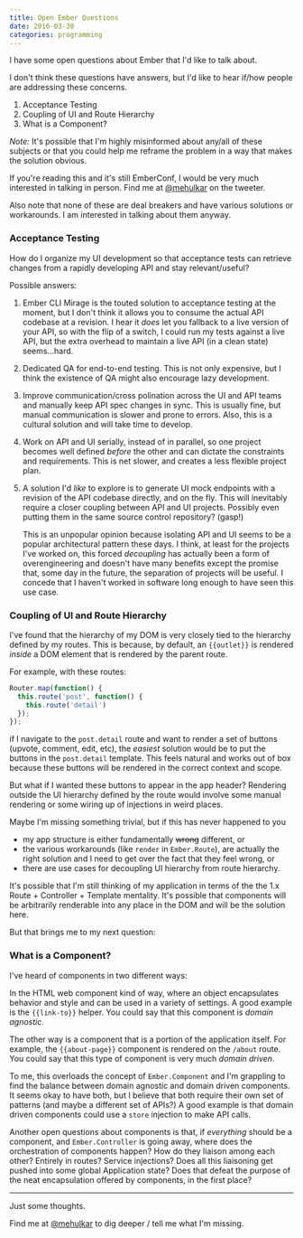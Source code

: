 ```yaml
---
title: Open Ember Questions
date: 2016-03-30
categories: programming
---
```


I have some open questions about Ember that I'd like to talk about.

I don't think these questions have answers, but I'd like to hear
if/how people are addressing these concerns.

1. Acceptance Testing
1. Coupling of UI and Route Hierarchy
1. What is a Component?

*Note:* It's possible that I'm highly misinformed about any/all
of these subjects or that you could help me reframe the problem
in a way that makes the solution obvious.

If you're reading this and it's still EmberConf, I would be very
much interested in talking in person. Find me at [@mehulkar](//twitter.com/mehulkar)
on the tweeter.

Also note that none of these are deal breakers and have various
solutions or workarounds. I am interested in talking about them
anyway.

### Acceptance Testing

How do I organize my UI development so that acceptance tests can
retrieve changes from a rapidly developing API and stay relevant/useful?

Possible answers:

1. Ember CLI Mirage is the touted solution to acceptance testing
at the moment, but I don't think it allows you to consume the actual API
codebase at a revision. I hear it _does_ let you fallback to a live version of
your API, so with the flip of a switch, I could run my tests against
a live API, but the extra overhead to maintain a live API (in a clean state)
seems...hard.
1. Dedicated QA for end-to-end testing. This
is not only expensive, but I think the existence of QA
might also encourage lazy development.
1. Improve communication/cross polination across the UI and API teams and
manually keep API spec changes in sync. This is usually fine,
but manual communication is slower and prone to errors. Also, this is a
cultural solution and will take time to develop.
1. Work on API and UI serially, instead of in parallel, so one project
becomes well defined _before_ the other and can dictate the
constraints and requirements. This is net slower, and creates a less
flexible project plan.
1. A solution I'd _like_ to explore is to generate UI mock endpoints
with a revision of the API codebase directly, and on the fly. This
will inevitably require a closer coupling between API and UI projects.
Possibly even putting them in the same source control repository? (gasp!)

    This is an unpopular opinion because isolating API and UI seems to
    be a popular architectural pattern these days. I think, at least for
    the projects I've worked on, this forced _decoupling_
    has actually been a form of overengineering and doesn't have many benefits
    except the promise that, some day in the future, the separation of projects
    will be useful. I concede that I haven't worked in software
    long enough to have seen this use case.

### Coupling of UI and Route Hierarchy

I've found that the hierarchy of my DOM is very closely tied to the hierarchy
defined by my routes. This is because, by default, an `{{outlet}}` is rendered
_inside_ a DOM element that is rendered by the parent route.

For example, with these routes:

```js
Router.map(function() {
  this.route('post', function() {
    this.route('detail')
  });
});
```

if I navigate to the `post.detail` route and want to render
a set of buttons (upvote, comment, edit, etc), the _easiest_ solution would
be to put the buttons in the `post.detail` template. This feels natural
and works out of box because these buttons will be rendered in the
correct context and scope.

But what if I wanted these buttons to
appear in the app header? Rendering outside the UI hierarchy
defined by the route would involve some manual rendering or
some wiring up of injections in weird places.

Maybe I'm missing something trivial, but if this has never happened to you

- my app structure is either fundamentally <del>wrong</del> different, or
- the various workarounds (like `render` in `Ember.Route`),
are actually the right solution and I need to get over the fact that they feel wrong, or
- there are use cases for decoupling UI hierarchy from route hierarchy.

It's possible that I'm still thinking of my application in terms of the the 1.x
Route + Controller + Template mentality. It's possible that components will
be arbitrarily renderable into any place in the DOM and will be the solution here.

But that brings me to my next question:

### What is a Component?

I've heard of components in two different ways:

In the HTML web component kind of way, where an object encapsulates
behavior and style and can be used in a variety of settings. A good
example is the `{{link-to}}` helper. You could say that this
component is _domain agnostic_.

The other way is a component that is a portion of the application itself.
For example, the `{{about-page}}` component is rendered on the `/about`
route. You could say that this type of component is very much _domain driven_.

To me, this overloads the concept of `Ember.Component` and I'm grappling
to find the balance between domain agnostic and domain driven components.
It seems okay to have both, but I believe that both require their own set
of patterns (and maybe a different set of APIs?)
A good example is that domain driven components could use a `store`
injection to make API calls.

Another open questions about components is that, if _everything_ should be
a component, and `Ember.Controller` is going away, where does the orchestration
of components happen? How do they liaison among each other? Entirely in routes?
Service injections? Does all this liaisoning get pushed into some global
Application state? Does that defeat the purpose of the neat encapsulation
offered by components, in the first place?

---

Just some thoughts.

Find me at [@mehulkar](//twitter.com/mehulkar) to dig deeper /
tell me what I'm missing.
